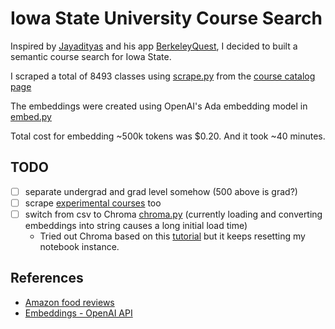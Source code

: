 # Iowa State University Course Search

Inspired by [Jayadityas](https://www.linkedin.com/in/jayadityasethi/) and his app [BerkeleyQuest](https://berkeley.streamlit.app/), I decided to built a semantic course search for Iowa State.

I scraped a total of 8493 classes using [scrape.py](/scrape.py) from the [course catalog page](https://catalog.iastate.edu/azcourses/)

The embeddings were created using OpenAI's Ada embedding model in [embed.py](/embed.py)

Total cost for embedding ~500k tokens was $0.20. And it took ~40 minutes.

## TODO

- [ ] separate undergrad and grad level somehow (500 above is grad?)
- [ ] scrape [experimental courses](https://www.registrar.iastate.edu/faculty-staff/courses/explistings) too
- [ ] switch from csv to Chroma [chroma.py](/chroma.py) (currently loading and converting embeddings into string causes a long initial load time)
  - Tried out Chroma based on this [tutorial](https://github.com/openai/openai-cookbook/blob/main/examples/vector_databases/Using_vector_databases_for_embeddings_search.ipynb) but it keeps resetting my notebook instance.

## References

- [Amazon food reviews](https://github.com/openai/openai-cookbook/blob/main/examples/Obtain_dataset.ipynb)
- [Embeddings - OpenAI API](https://platform.openai.com/docs/guides/embeddings/what-are-embeddings)
